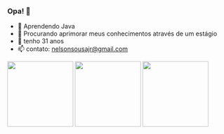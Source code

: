 ### Opa! 👋

- 🌱 Aprendendo Java
- 👯 Procurando aprimorar meus conhecimentos através de um estágio
- 💬 tenho 31 anos
- 📫 contato: nelsonsousajr@gmail.com
<div>
  <img height = "150em" src="https://github-readme-stats.vercel.app/api?username=nelsonsousajr&theme=chartreuse-dark&show_icons=true"/>
  <img height = "150em" src="https://github-readme-stats.vercel.app/api/top-langs/?username=nelsonsousajr&layout=compact&theme=chartreuse-dark"/>
  <img height = "150em" src="https://github-readme-stats.vercel.app/api/wakatime?username=nelsonsousajr&layout=compact&theme=chartreuse-dark"/>
</div>


